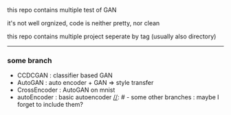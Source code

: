 this repo contains multiple test of GAN

it's not well orgnized, code is neither pretty, nor clean

this repo contains multiple project seperate by tag (usually also directory)

[//]: # (if you think you have some question, feel free to post an issue. not prepared yet :P )

---

### some branch
 - CCDCGAN : classifier based GAN
 - AutoGAN : auto encoder + GAN => style transfer
 - CrossEncoder : AutoGAN on mnist
 - autoEncoder : basic autoencoder
 [//]: # - some other branches : maybe I forget to include them?
 
